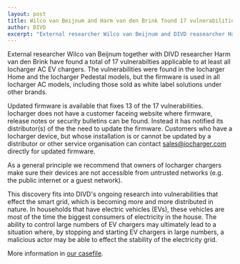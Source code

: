 ```yaml
---
layout: post
title: Wilco van Beijnum and Harm van den Brink found 17 vulnerabilities in Iocharger EV chargers. 13 fixed, 4 unfixed.
author: DIVD
excerpt: "External researcher Wilco van Beijnum and DIVD reasearcher Harm van der Brink have found 17 severe vulnerabilities in EV chargers of Iocharger. Limited details released on this website."
---
```

External researcher Wilco van Beijnum together with DIVD researcher Harm van den Brink have found a total of 17 vulnerabilties applicable to at least all Iocharger AC EV chargers. The vulnerabilities were found in the Iocharger Home and the Iocharger Pedestal models, but the firmware is used in all Iocharger AC models, including those sold as white label solutions under other brands. 

Updated firmware is available that fixes 13 of the 17 vulnerabilities. Iocharger does not have a customer faceing website where firmware, release notes or security bulletins can be found. Instead it has notified its distributor(s) of the the need to update the firmware. Customers who have a Iocharger device, but whose installation is or cannot be updated by a distributor or other service organisation can contact sales@iocharger.com directly for updated firmware.

As a general principle we recommend that owners of Iocharger chargers make sure their devices are not accessible from untrusted networks (e.g. the public internet or a guest network).

This discovery fits into DIVD's ongoing research into vulnerabilities that effect the smart grid, which is becoming more and more distributed in nature. In households that have electric vehicles (EVs), these vehicles are most of the time the biggest consumers of electricity in the house. The ability to control large numbers of EV chargers may ultimately lead to a situation where, by stopping and starting EV chargers in large numbers, a malicious actor may be able to effect the stability of the electricity grid.

More information in [our casefile](/DIVD-2024-00035/).